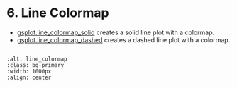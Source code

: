 # 6. Line Colormap

- [gsplot.line_colormap_solid](#gsplot.plot.line_colormap_solid.line_colormap_solid) creates a solid line plot with a colormap.
- [gsplot.line_colormap_dashed](#gsplot.plot.line_colormap_dashed.line_colormap_dashed) creates a dashed line plot with a colormap.

```{literalinclude} ../../../demo/6_line_colormap/line_colormap.py
```

```{image} ../../../demo/6_line_colormap/line_colormap.png
:alt: line_colormap
:class: bg-primary
:width: 1000px
:align: center
```
